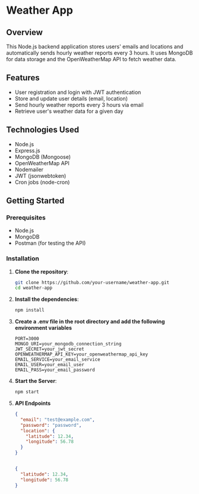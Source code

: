 # Weather App

## Overview

This Node.js backend application stores users' emails and locations and automatically sends hourly weather reports every 3 hours. It uses MongoDB for data storage and the OpenWeatherMap API to fetch weather data.

## Features

- User registration and login with JWT authentication
- Store and update user details (email, location)
- Send hourly weather reports every 3 hours via email
- Retrieve user's weather data for a given day

## Technologies Used

- Node.js
- Express.js
- MongoDB (Mongoose)
- OpenWeatherMap API
- Nodemailer
- JWT (jsonwebtoken)
- Cron jobs (node-cron)

## Getting Started

### Prerequisites

- Node.js
- MongoDB
- Postman (for testing the API)

### Installation

1. **Clone the repository**:

   ```bash
   git clone https://github.com/your-username/weather-app.git
   cd weather-app

2. **Install the dependencies**:

    ```bash
    npm install
3. **Create a .env file in the root directory and add the following environment variables**
   ```text
   PORT=3000
   MONGO_URI=your_mongodb_connection_string
   JWT_SECRET=your_jwt_secret
   OPENWEATHERMAP_API_KEY=your_openweathermap_api_key
   EMAIL_SERVICE=your_email_service
   EMAIL_USER=your_email_user
   EMAIL_PASS=your_email_password

4. **Start the Server**:
 
    ```bash
    npm start

5. **API Endpoints**

    ```json
    {
      "email": "test@example.com",
      "password": "password",
      "location": {
        "latitude": 12.34,
        "longitude": 56.78
      }
    }

    
    {
      "latitude": 12.34,
      "longitude": 56.78
    }

